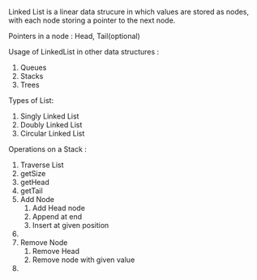 Linked List is a linear data strucure in which values are stored as nodes, with each node storing a pointer to the next node.

Pointers in a node : Head, Tail(optional)

Usage of LinkedList in other data structures :
<ol>
    <li>Queues</li>
    <li>Stacks</li>
    <li>Trees</li>
</ol>

Types of List:
<ol>
    <li>Singly Linked List</li>
    <li>Doubly Linked List</li>
    <li>Circular Linked List</li>
</ol>

Operations on a Stack :

<ol>
    <li>Traverse List</li>
    <li>getSize</li>
    <li>getHead</li>
    <li>getTail</li>
    <li> Add Node
        <ol>
            <li>Add Head node</li>
            <li>Append at end</li>
            <li>Insert at given position</li>
        </ol>
    <li>
    <li>  Remove Node
        <ol>
            <li>Remove Head</li>
            <li>Remove node with given value </li>
        </ol>
    <li>
</ol>